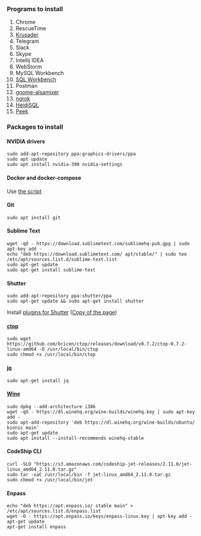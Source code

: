 ### Programs to install
1. Chrome
1. RescueTime
1. [Krusader](https://community.linuxmint.com/software/view/krusader)
1. Telegram
1. Slack
1. Skype
1. Intellij IDEA
1. WebStorm
1. MySQL Workbench
1. [SQL Workbench](https://www.sql-workbench.eu/downloads.html)
1. Postman
1. [gnome-alsamixer](https://community.linuxmint.com/software/view/gnome-alsamixer)
1. [ngrok](https://dashboard.ngrok.com/get-started)
1. [HeidiSQL](https://www.heidisql.com/download.php)
1. [Peek](https://mintguide.org/tools/682-peek-simple-animated-gif-screen-recorder.html)

### Packages to install
#### NVIDIA drivers
```
sudo add-apt-repository ppa:graphics-drivers/ppa
sudo apt update
sudo apt install nvidia-390 nvidia-settings
```

#### Docker and docker-compose
Use [the script](https://github.com/vitaliykobrin/useful-scripts/blob/master/scripts/install-docker.sh)

#### Git
```
sudo apt install git
```

#### Sublime Text
```
wget -qO - https://download.sublimetext.com/sublimehq-pub.gpg | sudo apt-key add -
echo "deb https://download.sublimetext.com/ apt/stable/" | sudo tee /etc/apt/sources.list.d/sublime-text.list
sudo apt-get update
sudo apt-get install sublime-text
```

#### Shutter
```
sudo add-apt-repository ppa:shutter/ppa
sudo apt-get update && sudo apt-get install shutter
```
Install [plugins for Shutter](https://itsfoss.com/shutter-edit-button-disabled/) ([Copy of the page](https://github.com/vitaliykobrin/useful-scripts/blob/master/saved_pages/How%20To%20Fix%20Disabled%20Edit%20Option%20In%20Shutter%20in%20Ubuntu%2018.04%20%26%20Mint%2019.pdf))

#### [ctop](https://github.com/bcicen/ctop)
```
sudo wget https://github.com/bcicen/ctop/releases/download/v0.7.2/ctop-0.7.2-linux-amd64 -O /usr/local/bin/ctop
sudo chmod +x /usr/local/bin/ctop
```

#### [jq](https://stedolan.github.io/jq/)
```
sudo apt-get install jq
```

#### [Wine](https://computingforgeeks.com/how-to-install-wine-4-on-ubuntu-18-04-linux-mint-19/)
```
sudo dpkg --add-architecture i386 
wget -qO - https://dl.winehq.org/wine-builds/winehq.key | sudo apt-key add -
sudo apt-add-repository 'deb https://dl.winehq.org/wine-builds/ubuntu/ bionic main'
sudo apt-get update
sudo apt install --install-recommends winehq-stable
```

#### CodeShip CLI
```
curl -SLO "https://s3.amazonaws.com/codeship-jet-releases/2.11.0/jet-linux_amd64_2.11.0.tar.gz"
sudo tar -xaC /usr/local/bin -f jet-linux_amd64_2.11.0.tar.gz
sudo chmod +x /usr/local/bin/jet
```

#### Enpass
```
echo "deb https://apt.enpass.io/ stable main" > /etc/apt/sources.list.d/enpass.list
wget -O - https://apt.enpass.io/keys/enpass-linux.key | apt-key add -
apt-get update
apt-get install enpass
```
